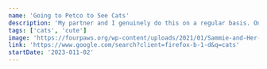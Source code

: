 ```yaml
---
name: 'Going to Petco to See Cats'
description: 'My partner and I genuinely do this on a regular basis. One day I will have a cat and this hobby will evolve into "taking cat pics everyday"'
tags: ['cats', 'cute']
image: 'https://fourpaws.org/wp-content/uploads/2021/01/Sammie-and-Her-Kittens_6-1-edited-scaled.jpg'
link: 'https://www.google.com/search?client=firefox-b-1-d&q=cats'
startDate: '2023-011-02'
---
```

